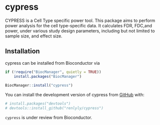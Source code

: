 # cypress

<!-- badges: start -->
<!-- badges: end -->
CYPRESS is a Cell Type specific power tool. This package aims to 
  perform power analysis for the cell type-specific data. It calculates FDR, 
  FDC,and power, under various study design parameters, including but not
  limited to sample size, and effect size.  

## Installation

cypress can be installed from Bioconductor via
``` r
if (!require("BiocManager", quietly = TRUE))
    install.packages("BiocManager")
 
BiocManager::install("cypress")

```


You can install the development version of cypress from [GitHub](https://github.com/) with:

``` r
# install.packages("devtools")
# devtools::install_github("renlyly/cypress")

```

``cypress`` is under review from Bioconductor.

